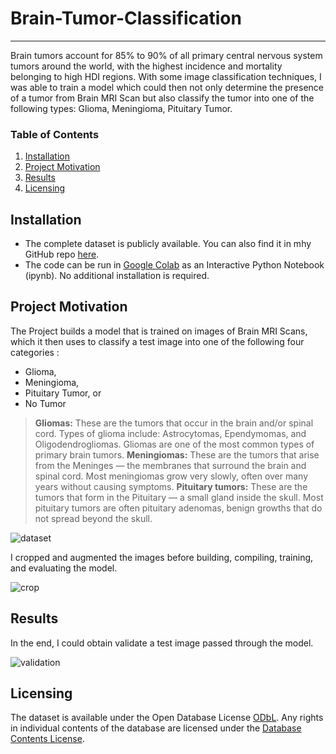 # Brain-Tumor-Classification

---

Brain tumors account for 85% to 90% of all primary central nervous system tumors around the world, with the highest incidence and mortality belonging to high HDI regions. With some image classification techniques, I was able to train a model which could then not only determine the presence of a tumor from Brain MRI Scan but also classify the tumor into one of the following types: Glioma, Meningioma, Pituitary Tumor.

### Table of Contents

1. [Installation](#installation)
2. [Project Motivation](#motivation)
3. [Results](#results)
4. [Licensing](#licensing)

## Installation <a name="installation"></a>

* The complete dataset is publicly available. You can also find it in mhy GitHub repo [here](https://github.com/nazianafis/Brain-Tumor-Classification/tree/main/Brain-MRI).
* The code can be run in [Google Colab](https://colab.research.google.com/drive/1bpq58g2gohNRtpJlole5JGCU9w0yY8pu) as an Interactive Python Notebook (ipynb). No additional installation is required.

## Project Motivation<a name="motivation"></a>

The Project builds a model that is trained on images of Brain MRI Scans, which it then uses to classify a test image into one of the following four categories : 

* Glioma,
* Meningioma,
* Pituitary Tumor, or
* No Tumor

> **Gliomas:** These are the tumors that occur in the brain and/or spinal cord. Types of glioma include: Astrocytomas, Ependymomas, and Oligodendrogliomas. Gliomas are one of the most common types of primary brain tumors. 
> **Meningiomas:** These are the tumors that arise from the Meninges — the membranes that surround the brain and spinal cord. Most meningiomas grow very slowly, often over many years without causing symptoms. 
> **Pituitary tumors:** These are the tumors that form in the Pituitary — a small gland inside the skull. Most pituitary tumors are often pituitary adenomas, benign growths that do not spread beyond the skull.
> 
![dataset](https://github.com/nazianafis/Brain-Tumor-Classification/blob/main/MRI-images/dataset.png)

I cropped and augmented the images before building, compiling, training, and evaluating the model.

![crop](https://github.com/nazianafis/Brain-Tumor-Classification/blob/main/MRI-images/crop-img.png)

## Results<a name="results"></a>

In the end, I could obtain validate a test image passed through the model.

![validation](https://github.com/nazianafis/Brain-Tumor-Classification/blob/main/MRI-images/valid-img.png)

## Licensing<a name="licensing"></a>

The dataset is available under the Open Database License [ODbL](http://opendatacommons.org/licenses/odbl/1.0/).
Any rights in individual contents of the database are licensed under the [Database Contents License](http://opendatacommons.org/licenses/dbcl/1.0/).
